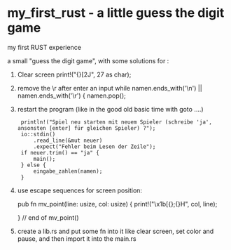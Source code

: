 # my_first_rust - a little guess the digit game

my first RUST experience

a small "guess the digit game", with some solutions for :

1. Clear screen
  print!("{}[2J", 27 as char);
  
2. remove the \r after enter an input
  while namen.ends_with('\n') || namen.ends_with('\r') {
		namen.pop();
    
3. restart the program (like in the good old basic time with goto ....)

		println!("Spiel neu starten mit neuem Spieler (schreibe 'ja', ansonsten [enter] für gleichen Spieler) ?");
		io::stdin()
			.read_line(&mut neuer)
	    	.expect("Fehler beim Lesen der Zeile");
		if neuer.trim() == "ja" {
			main();
		} else {
			eingabe_zahlen(namen);
		}

4. use escape sequences for screen position:
	
	pub fn mv_point(line: usize, col: usize) {
		print!("\x1b[{};{}H", col, line);

	} // end of mv_point()

5. create a lib.rs and put some fn into it like clear screen, set color and pause, and then import it into the main.rs
